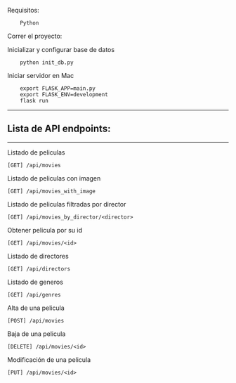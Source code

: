 Requisitos:

```
    Python
```

Correr el proyecto:

Inicializar y configurar base de datos

```
    python init_db.py
```


Iniciar servidor en Mac

```
    export FLASK_APP=main.py
    export FLASK_ENV=development
    flask run
```
-----
## Lista de API endpoints:
-----

Listado de peliculas
```
[GET] /api/movies
```

Listado de peliculas con imagen
```
[GET] /api/movies_with_image
```

Listado de peliculas filtradas por director
```
[GET] /api/movies_by_director/<director>
```

Obtener pelicula por su id
```
[GET] /api/movies/<id>
```

Listado de directores
```
[GET] /api/directors
```

Listado de generos
```
[GET] /api/genres
```

Alta de una pelicula
```
[POST] /api/movies
```

Baja de una pelicula
```
[DELETE] /api/movies/<id>
```

Modificación de una pelicula
```
[PUT] /api/movies/<id>
```
